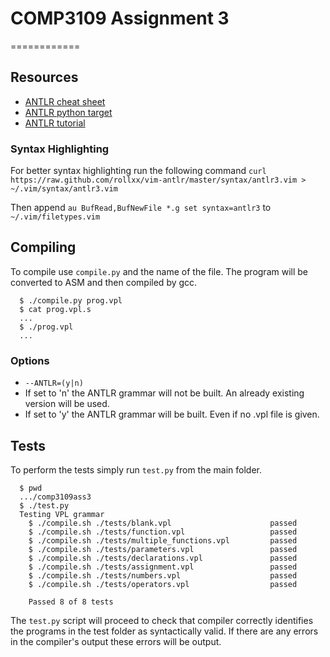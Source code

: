 # COMP3109 Assignment 3
============

## Resources
* [ANTLR cheat sheet](http://www.antlr.org/wiki/display/ANTLR3/ANTLR+Cheat+Sheet)
* [ANTLR python target](http://www.antlr.org/wiki/display/ANTLR3/Antlr3PythonTarget)
* [ANTLR tutorial](http://supportweb.cs.bham.ac.uk/docs/tutorials/docsystem/build/tutorials/antlr/antlr.html)

### Syntax Highlighting
For better syntax highlighting run the following command
```curl https://raw.github.com/rollxx/vim-antlr/master/syntax/antlr3.vim > ~/.vim/syntax/antlr3.vim```

Then append `au BufRead,BufNewFile *.g set syntax=antlr3` to `~/.vim/filetypes.vim`


## Compiling
To compile use `compile.py` and the name of the file. The program will be converted to ASM and then compiled by gcc.
```shell
  $ ./compile.py prog.vpl
  $ cat prog.vpl.s
  ...
  $ ./prog.vpl
  ...
```
### Options
 * `--ANTLR=(y|n)`
  * If set to 'n' the ANTLR grammar will not be built. An already existing version will be used.
  * If set to 'y' the ANTLR grammar will be built. Even if no .vpl file is given.


## Tests
To perform the tests simply run `test.py` from the main folder.
```shell
  $ pwd
  .../comp3109ass3
  $ ./test.py
  Testing VPL grammar
    $ ./compile.sh ./tests/blank.vpl                      passed
    $ ./compile.sh ./tests/function.vpl                   passed
    $ ./compile.sh ./tests/multiple_functions.vpl         passed
    $ ./compile.sh ./tests/parameters.vpl                 passed
    $ ./compile.sh ./tests/declarations.vpl               passed
    $ ./compile.sh ./tests/assignment.vpl                 passed
    $ ./compile.sh ./tests/numbers.vpl                    passed
    $ ./compile.sh ./tests/operators.vpl                  passed

    Passed 8 of 8 tests
```

The `test.py` script will proceed to check that compiler
correctly identifies the programs in the test folder as syntactically valid.
If there are any errors in the compiler's output these errors will be output.